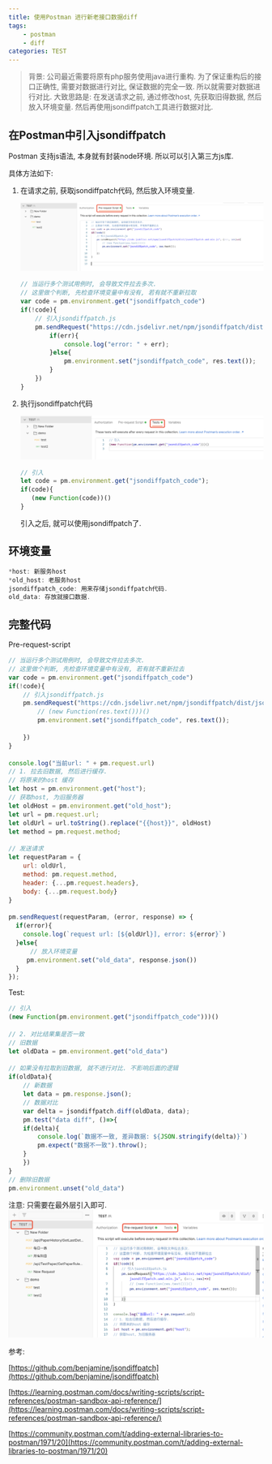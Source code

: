 ```yaml
---
title: 使用Postman 进行新老接口数据diff
tags: 
    - postman
    - diff
categories: TEST
---
```


> 背景: 公司最近需要将原有php服务使用java进行重构. 为了保证重构后的接口正确性, 需要对数据进行对比, 保证数据的完全一致. 所以就需要对数据进行对比.
> 大致思路是: 在发送请求之前, 通过修改host, 先获取旧得数据, 然后放入环境变量. 然后再使用jsondiffpatch工具进行数据对比.

<!-- more -->
## 在Postman中引入jsondiffpatch

Postman 支持js语法, 本身就有封装node环境. 所以可以引入第三方js库.

具体方法如下:

1. 在请求之前, 获取jsondiffpatch代码, 然后放入环境变量.

    ![Untitled](media/Untitled.png)

    ```jsx
    // 当运行多个测试用例时, 会导致文件拉去多次. 
    // 这里做个判断, 先检查环境变量中有没有, 若有就不重新拉取
    var code = pm.environment.get("jsondiffpatch_code")
    if(!code){
        // 引入jsondiffpatch.js
        pm.sendRequest("https://cdn.jsdelivr.net/npm/jsondiffpatch/dist/jsondiffpatch.umd.min.js", (err, res)=>{
            if(err){
                console.log("error: " + err);
            }else{
                pm.environment.set("jsondiffpatch_code", res.text());
            }
        })
    }
    ```

2. 执行jsondiffpatch代码

   ![Untitled 1](media/Untitled%201.png)

    ```jsx
    // 引入
    let code = pm.environment.get("jsondiffpatch_code");
    if(code){
       (new Function(code))() 
    }
    ```

    引入之后, 就可以使用jsondiffpatch了.

## 环境变量

```jsx
*host: 新服务host
*old_host: 老服务host
jsondiffpatch_code: 用来存储jsondiffpatch代码.
old_data: 存放就接口数据.
```

## 完整代码

Pre-request-script

```jsx
// 当运行多个测试用例时, 会导致文件拉去多次. 
// 这里做个判断, 先检查环境变量中有没有, 若有就不重新拉去
var code = pm.environment.get("jsondiffpatch_code")
if(!code){
    // 引入jsondiffpatch.js
    pm.sendRequest("https://cdn.jsdelivr.net/npm/jsondiffpatch/dist/jsondiffpatch.umd.min.js", (err, res)=>{
        // (new Function(res.text()))()
        pm.environment.set("jsondiffpatch_code", res.text());
        
    })
}

console.log("当前url: " + pm.request.url)
// 1. 拉去旧数据, 然后进行缓存.
// 将原来的host 缓存
let host = pm.environment.get("host");
// 获取host, 为旧服务器
let oldHost = pm.environment.get("old_host");
let url = pm.request.url;
let oldUrl = url.toString().replace("{{host}}", oldHost)
let method = pm.request.method;

// 发送请求
let requestParam = {
    url: oldUrl,
    method: pm.request.method,
    header: {...pm.request.headers},
    body: {...pm.request.body}
}

pm.sendRequest(requestParam, (error, response) => {
  if(error){
    console.log(`request url: [${oldUrl}], error: ${error}`)
  }else{
      // 放入环境变量
     pm.environment.set("old_data", response.json()) 
  }
});
```

Test:

```jsx
// 引入
(new Function(pm.environment.get("jsondiffpatch_code")))()

// 2. 对比结果集是否一致
// 旧数据
let oldData = pm.environment.get("old_data")

// 如果没有拉取到旧数据, 就不进行对比. 不影响后面的逻辑
if(oldData){
    // 新数据
    let data = pm.response.json();
    // 数据对比
    var delta = jsondiffpatch.diff(oldData, data);
    pm.test("data diff", ()=>{
    if(delta){
        console.log(`数据不一致, 差异数据: ${JSON.stringify(delta)}`)
        pm.expect("数据不一致").throw();
    }
    })
}
// 删除旧数据
pm.environment.unset("old_data")
```

注意: 只需要在最外层引入即可.
![Untitled 2](media/Untitled%202.png)


参考:

[https://github.com/benjamine/jsondiffpatch](https://github.com/benjamine/jsondiffpatch)

[https://learning.postman.com/docs/writing-scripts/script-references/postman-sandbox-api-reference/](https://learning.postman.com/docs/writing-scripts/script-references/postman-sandbox-api-reference/)

[https://community.postman.com/t/adding-external-libraries-to-postman/1971/20](https://community.postman.com/t/adding-external-libraries-to-postman/1971/20)